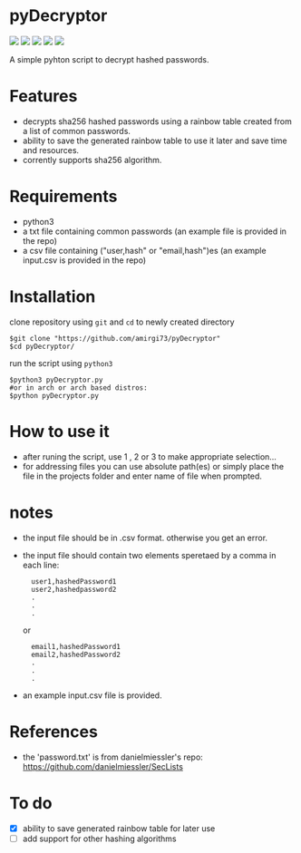 # pyDecryptor

![](https://img.shields.io/github/stars/amirgi73/pyDecryptor.svg) ![](https://img.shields.io/github/forks/amirgi73/pyDecryptor.svg) ![](https://img.shields.io/github/tag/amirgi73/pyDecryptor.svg) ![](https://img.shields.io/github/release/amirgi73/pyDecryptor.svg) ![](https://img.shields.io/github/issues/amirgi73/pyDecryptor.svg)

A simple pyhton script to decrypt hashed passwords.

Features
=============
- decrypts sha256 hashed passwords using a rainbow table created from a list of common passwords.
- ability to save the generated rainbow table to use it later and save time and resources.
- corrently supports sha256 algorithm.

Requirements
=============
- python3
- a txt file containing common passwords (an example file is provided in the repo)
- a csv file containing ("user,hash" or "email,hash")es (an example input.csv is provided in the repo)

Installation
=============
clone repository using `git` and `cd` to newly created directory

    $git clone "https://github.com/amirgi73/pyDecryptor"
    $cd pyDecryptor/
    
run the script using `python3`

    $python3 pyDecryptor.py
    #or in arch or arch based distros:
    $python pyDecryptor.py

How to use it
=============
- after runing the script, use 1 , 2 or 3 to make appropriate selection...
- for addressing files you can use absolute path(es) or simply place the file in the projects folder and enter name of file when prompted.

notes
=============
- the input file should be in .csv format. otherwise you get an error.
- the input file should contain two elements speretaed by a comma in each line:

        user1,hashedPassword1
        user2,hashedpassword2
        .
        .
        .
	
    or
    
        email1,hashedPassword1
        email2,hashedPassword2
        .
        .
        .

- an example input.csv file is provided.

References
=============
- the 'password.txt' is from danielmiessler's repo: https://github.com/danielmiessler/SecLists

To do
=============
- [x] ability to save generated rainbow table for later use
- [ ] add support for other hashing algorithms
